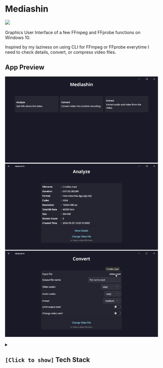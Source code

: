 # Mediashin
<a title="Made with Fluent Design" href="https://github.com/bdlukaa/fluent_ui">
  <img
    src="https://img.shields.io/badge/fluent-design-blue?style=flat-square&color=gray&labelColor=0078D7"
  />
</a>

Graphics User Interface of a few FFmpeg and FFprobe functions on Windows 10.

Inspired by my laziness on using CLI for FFmpeg or FFprobe everytime I need to check details, convert, or compress video files.

## App Preview
![Main Menu](docs_assets/mediashin_mainmenu.png)
![Simple Analyze](docs_assets/mediashin_analyze_simple.png)
![Convert](docs_assets/mediashin_convert.png)

<details>
  <summary>
    <h2><code>[Click to show]</code> Tech Stack</h2>
  </summary>

### Services
1. [Flutter](https://flutter.dev/) v3.24.2 - Build, test, and deploy beautiful mobile, web, desktop, and embedded experiences from a single codebase.
1. [Dart](https://dart.dev/) v3.5.2 - An approachable, portable, and productive language for high-quality apps on any platform.
1. [FFmpeg](https://ffmpeg.org/) - A complete, cross-platform solution to record, convert and stream audio and video.

### Flutter Dependencies
1. [fluent_ui](https://pub.dev/packages/fluent_ui) - Unofficial implementation of Fluent UI for Flutter.
1. [window_manager](https://pub.dev/packages/window_manager) - This plugin allows Flutter desktop apps to resizing and repositioning the window.
1. [go_router](https://pub.dev/packages/go_router) - A declarative routing package for Flutter that uses the Router API to provide a convenient, url-based API for navigating between different screens.
1. [file_picker](https://pub.dev/packages/file_picker) - A package that allows you to use the native file explorer to pick single or multiple files, with extensions filtering support.
1. [process_run](https://pub.dev/packages/process_run) - Process run helpers for Linux/Win/Mac.
1. [path](https://pub.dev/packages/path) - A comprehensive, cross-platform path manipulation library for Dart.
1. [desktop_drop](https://pub.dev/packages/desktop_drop) - A plugin which allows user dragging files to your flutter desktop applications.
1. [mime](https://pub.dev/packages/mime) - Package for working with MIME type definitions and for processing streams of MIME multipart media types.
</details>
